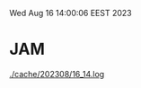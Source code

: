 Wed Aug 16 14:00:06 EEST 2023
# JAM
<a href='./cache/202308/16_14.log'>./cache/202308/16_14.log</a>
